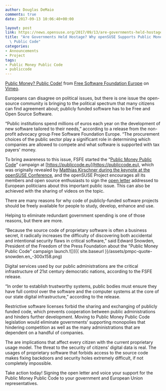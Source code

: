 ```yaml
---
author: Douglas DeMaio
comments: true
date: 2017-09-13 10:06:40+00:00

layout: post
link: https://news.opensuse.org/2017/09/13/are-governments-held-hostage-why-opensuse-supports-public-money-public-code/
title: "Are Governments Held Hostage? Why openSUSE Supports Public Money\
  \ Public Code"
categories:
- Announcements
- Project
tags:
- Public Money Public Code
- publiccode
---
```



[Public Money? Public Code!](https://vimeo.com/232524527) from [Free Software Foundation Europe](https://vimeo.com/fsfe) on [Vimeo](https://vimeo.com).

Europeans can disagree on political issues, but there is one issue the open-source community is bringing to the political spectrum that many citizens can find agreement about; publicly funded software has to be Free and Open Source Software.

“Public institutions spend millions of euros each year on the development of new software tailored to their needs,” according to a release from the non-profit advocacy group Free Software Foundation Europe. “The procurement choices of the public sector play a significant role in determining which companies are allowed to compete and what software is supported with tax payers' money.

To bring awareness to this issue, FSFE started the “[Public Money Public Code](https://publiccode.eu)” campaign at [https://publiccode.eu](https://publiccode.eu), which was originally revealed by [Matthias Kirschner during the keynote at the openSUSE Conference](https://youtu.be/jMdYxmjq0Vk?t=31m21s), and the openSUSE Project encourages all its members and open source enthusiasts to sign the [open letter](https://publiccode.eu/openletter/) addressed to European politicians about this important public issue. This can also be achieved with the sharing of videos on the topic.

There are many reasons for why code of publicly-funded software projects should be freely available for people to study, develop, enhance and use.

<!-- more -->Helping to eliminate redundant government spending is one of those reasons, but there are more.

“Because the source code of proprietary software is often a business secret, it radically increases the difficulty of discovering both accidental and intentional security flaws in critical software,” said Edward Snowden, President of the Freedom of the Press Foundation about the "Public Money Public Code" campaign launch.![]({{ site.baseurl }}/assets/pmpc-quote-snowden.en_-300x158.png)

Digital services used by our public administrations are the critical infrastructure of 21st century democratic nations, according to the FSFE release.

“In order to establish trustworthy systems, public bodies must ensure they have full control over the software and the computer systems at the core of our state digital infrastructure,” according to the release.

Restrictive software licenses forbid the sharing and exchanging of publicly funded code, which prevents cooperation between public administrations and hinders further development. Moving to Public Money Public Code legislation would eliminate governments’ supporting monopolies that hindering competition as well as the many administrations that are dependent on a handful of companies.

The are implications that affect every citizen with the current proprietary usage model. The threat to the security of citizens’ digital data is real. The usages of proprietary software that forbids access to the source code makes fixing backdoors and security holes extremely difficult, if not completely impossible.

Take action today! Signing the open letter and voice your support for the Public Money Public Code to your government and European Union representatives.		
